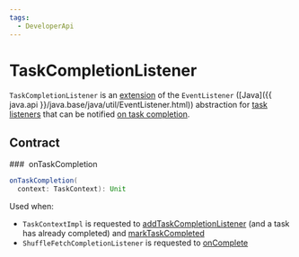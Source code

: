 ```yaml
---
tags:
  - DeveloperApi
---
```


# TaskCompletionListener

`TaskCompletionListener` is an [extension](#contract) of the `EventListener` ([Java]({{ java.api }}/java.base/java/util/EventListener.html)) abstraction for [task listeners](#implementations) that can be notified [on task completion](#onTaskCompletion).

## Contract

### <span id="onTaskCompletion"> onTaskCompletion

```scala
onTaskCompletion(
  context: TaskContext): Unit
```

Used when:

* `TaskContextImpl` is requested to [addTaskCompletionListener](scheduler/TaskContextImpl.md#addTaskCompletionListener) (and a task has already completed) and [markTaskCompleted](scheduler/TaskContextImpl.md#markTaskCompleted)
* `ShuffleFetchCompletionListener` is requested to [onComplete](storage/ShuffleFetchCompletionListener.md#onComplete)
